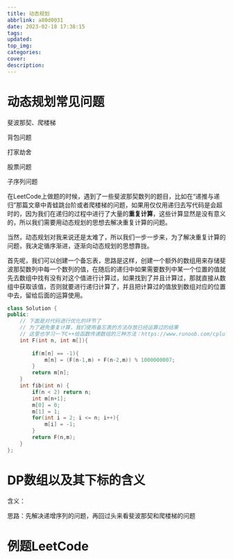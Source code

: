 ```yaml
---
title: 动态规划
abbrlink: a80d0031
date: 2023-02-18 17:38:15
tags:
updated:
top_img:
categories:
cover:
description:
---
```


# 动态规划常见问题

斐波那契、爬楼梯

背包问题

打家劫舍

股票问题

子序列问题

在LeetCode上做题的时候，遇到了一些斐波那契数列的题目，比如在“递推与递归”那篇文章中青蛙跳台阶或者爬楼梯的问题，如果用仅仅用递归去写代码是会超时的，因为我们在递归的过程中进行了大量的**重复计算**，这些计算显然是没有意义的，所以我们需要用动态规划的思想去解决重复计算的问题。

当然，动态规划对我来说还是太难了，所以我们一步一步来，为了解决重复计算的问题，我决定循序渐进，逐渐向动态规划的思想靠拢。

首先呢，我们可以创建一个备忘表，思路是这样，创建一个额外的数组用来存储斐波那契数列中每一个数列的值，在随后的递归中如果需要数列中某一个位置的值就先去数组中找有没有对这个值进行计算过，如果找到了并且计算过，那就直接从数组中获取该值，否则就要进行递归计算了，并且把计算过的值放到数组对应的位置中去，留给后面的运算使用。

```c++
class Solution {
public:
    // 下面是对代码进行优化的环节了
    // 为了避免重复计算，我们使用备忘表的方法存放已经运算过的结果
    // 这里也学习一下C++给函数传递数组的三种方法：https://www.runoob.com/cplusplus/cpp-passing-arrays-to-functions.html
    int F(int n, int m[]){
        
        if(m[n] == -1){
            m[n] = (F(n-1,m) + F(n-2,m)) % 1000000007; 
        }
        return m[n];
    }
    int fib(int n) {
        if(n < 2) return n;
        int m[n+1];
        m[0] = 0;
        m[1] = 1;
        for(int i = 2; i <= n; i++){
            m[i] = -1;
        }
        return F(n,m);
    }
};
```



# DP数组以及其下标的含义

含义：







思路：先解决递增序列的问题，再回过头来看斐波那契和爬楼梯的问题



# 例题LeetCode
